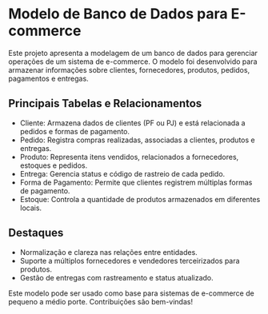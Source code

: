 # Modelo de Banco de Dados para E-commerce
Este projeto apresenta a modelagem de um banco de dados para gerenciar operações de um sistema de e-commerce. O modelo foi desenvolvido para armazenar informações sobre clientes, fornecedores, produtos, pedidos, pagamentos e entregas.

## Principais Tabelas e Relacionamentos
- Cliente: Armazena dados de clientes (PF ou PJ) e está relacionada a pedidos e formas de pagamento.
- Pedido: Registra compras realizadas, associadas a clientes, produtos e entregas.
- Produto: Representa itens vendidos, relacionados a fornecedores, estoques e pedidos.
- Entrega: Gerencia status e código de rastreio de cada pedido.
- Forma de Pagamento: Permite que clientes registrem múltiplas formas de pagamento.
- Estoque: Controla a quantidade de produtos armazenados em diferentes locais.
## Destaques
- Normalização e clareza nas relações entre entidades.
- Suporte a múltiplos fornecedores e vendedores terceirizados para produtos.
- Gestão de entregas com rastreamento e status atualizado.

Este modelo pode ser usado como base para sistemas de e-commerce de pequeno a médio porte. Contribuições são bem-vindas!